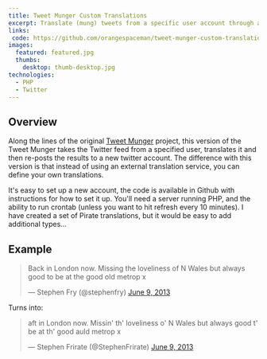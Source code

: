 ```yaml
---
title: Tweet Munger Custom Translations
excerpt: Translate (mung) tweets from a specific user account through a custom set of translations, then re-tweet from a new account.
links:
 code: https://github.com/orangespaceman/tweet-munger-custom-translations/
images:
  featured: featured.jpg
  thumbs:
    desktop: thumb-desktop.jpg
technologies:
  - PHP
  - Twitter
---
```


## Overview

Along the lines of the original [Tweet Munger](../tweet-munger/) project, this version of the Tweet Munger takes the Twitter feed from a specified user, translates it and then re-posts the results to a new twitter account.  The difference with this version is that instead of using an external translation service, you can define your own translations.

It's easy to set up a new account, the code is available in Github with instructions for how to set it up.  You'll need a server running PHP, and the ability to run crontab (unless you want to hit refresh every 10 minutes).  I have created a set of Pirate translations, but it would be easy to add additional types...


## Example

<blockquote class="twitter-tweet" lang="en"><p>Back in London now. Missing the loveliness of N Wales but always good to be at the good old metrop x</p>&mdash; Stephen Fry (@stephenfry) <a href="https://twitter.com/stephenfry/status/343740307592060928">June 9, 2013</a></blockquote>
<script async src="//platform.twitter.com/widgets.js" charset="utf-8"></script>

Turns into:

<blockquote class="twitter-tweet" lang="en"><p>aft in London now. Missin&#39; th&#39; loveliness o&#39; N Wales but always good t&#39; be at th&#39; good auld metrop x</p>&mdash; Stephen Frirate (@StephenFrirate) <a href="https://twitter.com/StephenFrirate/status/343742037646004226">June 9, 2013</a></blockquote>
<script async src="//platform.twitter.com/widgets.js" charset="utf-8"></script>
